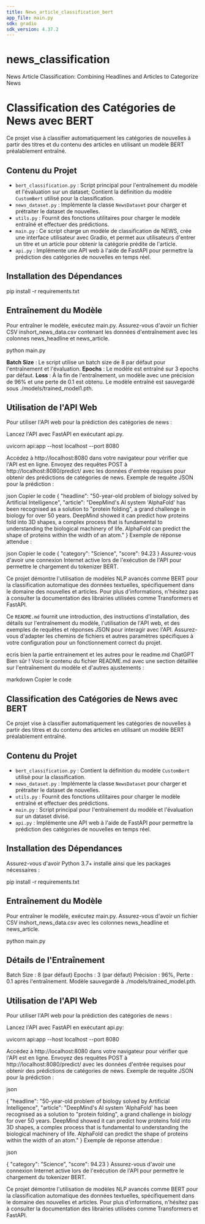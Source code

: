 ```yaml
---
title: News_article_classification_bert
app_file: main.py
sdk: gradio
sdk_version: 4.37.2
---
```

# news_classification
News Article Classification: Combining Headlines and Articles to Categorize News


# Classification des Catégories de News avec BERT

Ce projet vise à classifier automatiquement les catégories de nouvelles à partir des titres et du contenu des articles en utilisant un modèle BERT préalablement entraîné.

## Contenu du Projet

- `bert_classification.py` : Script principal pour l'entraînement du modèle et l'évaluation sur un dataset; Contient la définition du modèle `CustomBert` utilisé pour la classification.
- `news_dataset.py` : Implémente la classe `NewsDataset` pour charger et prétraiter le dataset de nouvelles.
- `utils.py` : Fournit des fonctions utilitaires pour charger le modèle entraîné et effectuer des prédictions.
- `main.py` : Ce script charge un modèle de classification de NEWS, crée une interface utilisateur avec Gradio, et permet aux utilisateurs d'entrer un titre et un article pour obtenir la catégorie prédite de l'article. 
- `api.py` : Implémente une API web à l'aide de FastAPI pour permettre la prédiction des catégories de nouvelles en temps réel.

## Installation des Dépendances
pip install -r requirements.txt

## Entraînement du Modèle 
 Pour entraîner le modèle, exécutez main.py. Assurez-vous d'avoir un fichier CSV inshort_news_data.csv contenant les données d'entraînement avec les colonnes news_headline et news_article.


python main.py

**Batch Size** : Le script utilise un batch size de 8 par défaut pour l'entraînement et l'évaluation.
**Epochs** : Le modèle est entraîné sur 3 epochs par défaut.
**Loss** : À la fin de l'entraînement, un modèle avec une précision de 96% et une perte de 0.1 est obtenu.
Le modèle entraîné est sauvegardé sous ./models/trained_model1.pth.

## Utilisation de l'API Web
Pour utiliser l'API web pour la prédiction des catégories de news :

Lancez l'API avec FastAPI en exécutant api.py.

uvicorn api:app --host localhost --port 8080


Accédez à http://localhost:8080 dans votre navigateur pour vérifier que l'API est en ligne.
Envoyez des requêtes POST à http://localhost:8080/predict/ avec les données d'entrée requises pour obtenir des prédictions de catégories de news.
Exemple de requête JSON pour la prédiction :

json
Copier le code
{
  "headline": "50-year-old problem of biology solved by Artificial Intelligence",
  "article": "DeepMind's AI system 'AlphaFold' has been recognised as a solution to \"protein folding\", a grand challenge in biology for over 50 years. DeepMind showed it can predict how proteins fold into 3D shapes, a complex process that is fundamental to understanding the biological machinery of life. AlphaFold can predict the shape of proteins within the width of an atom."
}
Exemple de réponse attendue :

json
Copier le code
{
  "category": "Science",
  "score": 94.23
}
Assurez-vous d'avoir une connexion Internet active lors de l'exécution de l'API pour permettre le chargement du tokenizer BERT.

Ce projet démontre l'utilisation de modèles NLP avancés comme BERT pour la classification automatique des données textuelles, spécifiquement dans le domaine des nouvelles et articles. Pour plus d'informations, n'hésitez pas à consulter la documentation des librairies utilisées comme Transformers et FastAPI.



Ce `README.md` fournit une introduction, des instructions d'installation, des détails sur l'entraînement du modèle, l'utilisation de l'API web, et des exemples de requêtes et réponses JSON pour interagir avec l'API. Assurez-vous d'adapter les chemins de fichiers et autres paramètres spécifiques à votre configuration pour un fonctionnement correct du projet.

ecris bien la partie entrainement et les autres pour le readme.md
ChatGPT
Bien sûr ! Voici le contenu du fichier README.md avec une section détaillée sur l'entraînement du modèle et d'autres ajustements :

markdown
Copier le code
## Classification des Catégories de News avec BERT

Ce projet vise à classifier automatiquement les catégories de nouvelles à partir des titres et du contenu des articles en utilisant un modèle BERT préalablement entraîné.

## Contenu du Projet

- `bert_classification.py` : Contient la définition du modèle `CustomBert` utilisé pour la classification.
- `news_dataset.py` : Implémente la classe `NewsDataset` pour charger et prétraiter le dataset de nouvelles.
- `utils.py` : Fournit des fonctions utilitaires pour charger le modèle entraîné et effectuer des prédictions.
- `main.py` : Script principal pour l'entraînement du modèle et l'évaluation sur un dataset divisé.
- `api.py` : Implémente une API web à l'aide de FastAPI pour permettre la prédiction des catégories de nouvelles en temps réel.

## Installation des Dépendances

Assurez-vous d'avoir Python 3.7+ installé ainsi que les packages nécessaires :

pip install -r requirements.txt

## Entraînement du Modèle
Pour entraîner le modèle, exécutez main.py. Assurez-vous d'avoir un fichier CSV inshort_news_data.csv avec les colonnes news_headline et news_article.

python main.py


## Détails de l'Entraînement

Batch Size : 8 (par défaut)
Epochs : 3 (par défaut)
Précision : 96%, Perte : 0.1 après l'entraînement.
Modèle sauvegardé à ./models/trained_model.pth.

## Utilisation de l'API Web
Pour utiliser l'API web pour la prédiction des catégories de news :

Lancez l'API avec FastAPI en exécutant api.py:

uvicorn api:app --host localhost --port 8080

Accédez à http://localhost:8080 dans votre navigateur pour vérifier que l'API est en ligne.
Envoyez des requêtes POST à http://localhost:8080/predict/ avec les données d'entrée requises pour obtenir des prédictions de catégories de news.
Exemple de requête JSON pour la prédiction :

json

{
  "headline": "50-year-old problem of biology solved by Artificial Intelligence",
  "article": "DeepMind's AI system 'AlphaFold' has been recognised as a solution to \"protein folding\", a grand challenge in biology for over 50 years. DeepMind showed it can predict how proteins fold into 3D shapes, a complex process that is fundamental to understanding the biological machinery of life. AlphaFold can predict the shape of proteins within the width of an atom."
}
Exemple de réponse attendue :

json

{
  "category": "Science",
  "score": 94.23
}
Assurez-vous d'avoir une connexion Internet active lors de l'exécution de l'API pour permettre le chargement du tokenizer BERT.

Ce projet démontre l'utilisation de modèles NLP avancés comme BERT pour la classification automatique des données textuelles, spécifiquement dans le domaine des nouvelles et articles. Pour plus d'informations, n'hésitez pas à consulter la documentation des librairies utilisées comme Transformers et FastAPI.






